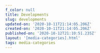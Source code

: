 ```yaml
---
f_color: null
title: Developments
slug: developments
updated-on: '2020-10-11T21:14:05.206Z'
created-on: '2020-10-11T21:14:05.206Z'
published-on: '2020-10-12T21:10:51.235Z'
layout: '[media-categories].html'
tags: media-categories
---
```



